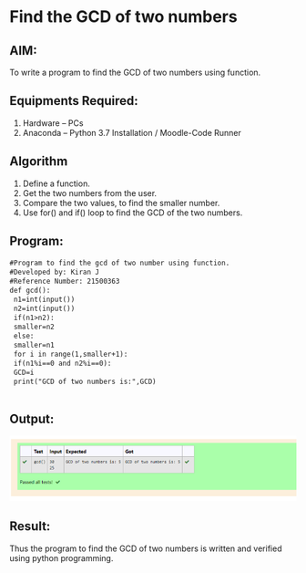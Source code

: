 # Find the GCD of two numbers

## AIM:
To write a program to find the GCD of two numbers using function.

## Equipments Required:
1. Hardware – PCs
2. Anaconda – Python 3.7 Installation / Moodle-Code Runner

## Algorithm
1. Define a function.
2. Get the two numbers from the user.
3. Compare the two values, to find the smaller number.
4. Use for() and if() loop to find the GCD of the two numbers.

## Program:
~~~
#Program to find the gcd of two number using function.
#Developed by: Kiran J
#Reference Number: 21500363
def gcd():
 n1=int(input())
 n2=int(input())
 if(n1>n2):
 smaller=n2
 else:
 smaller=n1
 for i in range(1,smaller+1):
 if(n1%i==0 and n2%i==0):
 GCD=i
 print("GCD of two numbers is:",GCD)
 
~~~

## Output:
![gcd of two number](img.png)


## Result:
Thus the program to find the GCD of two numbers is written and verified using python programming.
